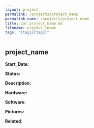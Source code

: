 ```yaml
---
layout: project
permalink: /projects/project_name
permalink_name: /projects/project_name
title: cat project_name.md
filename: project_lname
tags: "[tag1][tag2]"
---
```

## project_name

**Start_Date:**

**Status:**

**Description:**

**Hardware:**

**Software:**

**Pictures:**

**Related:**
